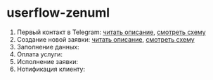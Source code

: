 # userflow-zenuml

1. Первый контакт в Telegram: <a href="./Первый контакт в Telegram/schema.zenuml">читать описание</a>,
<a href="./Первый контакт в Telegram/image.png">смотреть схему</a>
2. Создание новой заявки: <a href="./Создание новой заявки/schema.zenuml">читать описание</a>,
<a href="./Создание новой заявки/image.png">смотреть схему</a>
3. Заполнение данных:
4. Оплата услуги:
5. Исполнение заявки:
6. Нотификация клиенту: